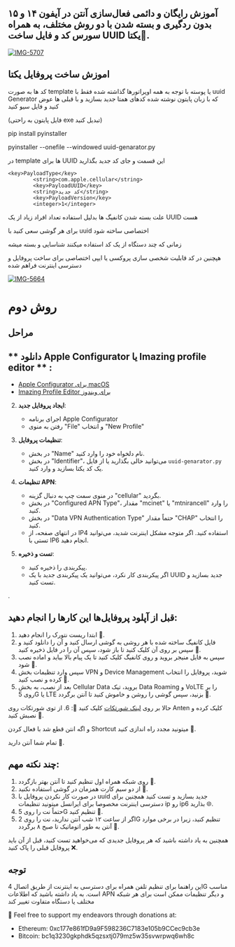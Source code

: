 ## آموزش رایگان و دائمی فعال‌سازی آنتن در آیفون ۱۴ و ۱۵ بدون ردگیری و بسته شدن با دو روش مختلف، به همراه سورس کد و فایل ساخت UUID یکتا📡.

  <a href="https://ibb.co/whDY2tw"><img src="https://i.ibb.co/Ld4vsKJ/IMG-5707.jpg" alt="IMG-5707" border="0"></a>
  
 
## اموزش ساخت پروفایل یکتا
 
کد ها به صورت template یا پوسته با توجه به همه اوپراتورها گذاشته شده فقط با uuid Generator که با زبان پایتون نوشته شده کدهای همتا جدید بسازید و با قبلی ها عوض کنید و فایل سیو کنید

(فایل پایتون به راحتی exe تبدیل کنید)

pip install pyinstaller
 
pyinstaller --onefile --windowed uuid-genarator.py 


در template ها  برای UUID این قسمت و جای کد جدید بگذارید

 
	<key>PayloadType</key>
			<string>com.apple.cellular</string>
			<key>PayloadUUID</key>
			<string>کد جدید</string>
			<key>PayloadVersion</key>
			<integer>1</integer>
   


علت بسته شدن کانفیگ ها بدلیل استفاده تعداد افراد زیاد از یک UUID هست

برای هر گوشی سعی کنید با uuid اختصاصی ساخته شود 

زمانی که چند دستگاه از یک کد استفاده میکنند شناسایی و بسته میشه 

هپچنین در کد قابلیت شخصی سازی پروکسی یا ایپی اختصاصی برای ساخت پروفایل و دسترسی اینترنت فراهم شده  

<a href="https://ibb.co/Zf3P4D7"><img src="https://i.ibb.co/yND1vj7/IMG-5664.jpg" alt="IMG-5664" border="0"></a>

# روش دوم 

## مراحل

## ** دانلود Apple Configurator یا Imazing profile editor ** :

- [Apple Configurator برای macOS](https://apps.apple.com/us/app/apple-configurator/id1037126344?mt=12)
- [Imazing Profile Editor برای ویندوز](https://apps.microsoft.com/detail/9PHS9QLCQ5S4?hl=en-us&gl=US)


2. **ایجاد پروفایل جدید**:
   - اجرای برنامه Apple Configurator
   - رفتن به منوی "File" و انتخاب "New Profile"

3. **تنظیمات پروفایل**:
   - در بخش "Name" نام دلخواه خود را وارد کنید.
   - در بخش "Identifier"، می‌توانید خالی بگذارید یا از فایل `uuid-genarator.py` یک کد یکتا بسازید و وارد کنید.

4. **تنظیمات APN**:
   - در منوی سمت چپ به دنبال گزینه "cellular" بگردید.
   - در بخش "Configured APN Type"، مقدار "mcinet" یا "mtnirancell" را وارد کنید.
   - در بخش "Data VPN Authentication Type" حتماً مقدار "CHAP" را انتخاب کنید.
   - در انتهای صفحه، از IP4 استفاده کنید. اگر متوجه مشکل اینترنت شدید، می‌توانید تستی با IP6 انجام دهید.

5. **تست و ذخیره**:
   - پیکربندی را ذخیره کنید.
   - اگر پیکربندی کار نکرد، می‌توانید یک پیکربندی جدید با یک UUID جدید بسازید و تست کنید.

.

## قبل از آپلود پروفایل‌ها این کارها را انجام دهید:

1. ابتدا ریست نتورک را انجام دهید 🔄.
2. فایل کانفیگ ساخته شده با هر روشی به گوشی ارسال کنید و آن را دانلود کنید و سپس بر روی آن کلیک کنید تا باز شود، سپس آن را در فایل ذخیره کنید 💾.
3. سپس به فایل منیجر بروید و روی کانفیگ کلیک کنید تا یک پیام بالا بیاید و اماده نصب شود 📂.
4. سپس وارد تنظیمات بخش VPN و Device Management شوید، پروفایل را انتخاب کرده و نصب کنید 📲.
5. بعد از نصب، به بخش Cellular Data بروید، تیک Data Roaming و VoLTE را بر روی 5G یا LTE بزنید، سپس گوشی را روشن و خاموش کنید تا آنتن برگردد 📶.

حالا بر روی [لینک شورتکات](https://www.icloud.com/shortcuts/9b2f6b908fb74058b2b1bf3ed4d08451) کلیک کنید 📌:
6. از توی شورتکات روی Anten کلیک کرده و نصبش کنید 📱.

و اگه انتن قطع شد با فعال کردن Shortcut میتونید مجدد راه اندازی کنید 🔄.

تمام شما آنتن دارید 📶.

## چند نکته مهم:

1. روی شبکه همراه اول تنظیم کنید تا آنتن بهتر بازگردد 📡.
2. از دو سیم کارت همزمان در گوشی استفاده نکنید 🚫.
3. در صورت کار نکردن پروفایل با uuid جدید بسازید و تست کنید همچنین برای دسترسی اینترنت مخصوصا برای ایرانسل میتونید تنظیمات ip رو ip6 بذارید 🌐.
4. حتماً نت را روی 5G تنظیم کنید 📶.
5. اگر از ساعت ۱۲ شب آنتن ندارید، نت را روی 2G تنظیم کنید، زیرا در برخی موارد آنتن به طور اتوماتیک تا صبح ۸ برگردد 🌙.

همچنین به یاد داشته باشید که هر پروفایل جدیدی که می‌خواهید تست کنید، قبل از آن باید پروفایل قبلی را پاک کنید ❌.


## توجه
این راهنما برای تنظیم تلفن همراه برای دسترسی به اینترنت از طریق اتصال 4G مناسب است. به یاد داشته باشید که اطلاعات APN و دیگر تنظیمات ممکن است برای هر شبکه مختلف یا دستگاه متفاوت تغییر کند



💞️ Feel free to support my endeavors through donations at:
   - Ethereum: 0xc177e861fD9a9F598236C7183e105b9CCec9cb3e
   - Bitcoin: bc1q3230gkphdk5qzsxtj079mz5w35svwrpwq6wh8c


